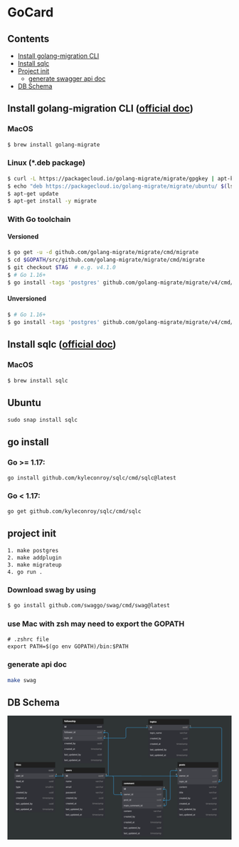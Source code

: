 # GoCard

## Contents
- [Install golang-migration CLI](#install-golang-migration-cli-official-doc)
- [Install sqlc](#install-sqlc-official-doc)
- [Project init](#project-init)
    - [generate swagger api doc](#download-swag-by-using)
- [DB Schema](#db-schema)

## Install golang-migration CLI ([official doc](https://github.com/golang-migrate/migrate/tree/master/cmd/migrate))
### MacOS

```bash
$ brew install golang-migrate
```

### Linux (*.deb package)

```bash
$ curl -L https://packagecloud.io/golang-migrate/migrate/gpgkey | apt-key add -
$ echo "deb https://packagecloud.io/golang-migrate/migrate/ubuntu/ $(lsb_release -sc) main" > /etc/apt/sources.list.d/migrate.list
$ apt-get update
$ apt-get install -y migrate
```

### With Go toolchain

#### Versioned

```bash
$ go get -u -d github.com/golang-migrate/migrate/cmd/migrate
$ cd $GOPATH/src/github.com/golang-migrate/migrate/cmd/migrate
$ git checkout $TAG  # e.g. v4.1.0
$ # Go 1.16+
$ go install -tags 'postgres' github.com/golang-migrate/migrate/v4/cmd/migrate@$TAG
```
#### Unversioned

```bash
$ # Go 1.16+
$ go install -tags 'postgres' github.com/golang-migrate/migrate/v4/cmd/migrate@latest
```

## Install sqlc ([official doc](https://docs.sqlc.dev/en/stable/overview/install.html))

### MacOS

```bash
$ brew install sqlc
```

## Ubuntu

```
sudo snap install sqlc
```

## go install 

### Go >= 1.17:

```
go install github.com/kyleconroy/sqlc/cmd/sqlc@latest
```

### Go < 1.17:

```
go get github.com/kyleconroy/sqlc/cmd/sqlc
```

## project init
```
1. make postgres
2. make addplugin
3. make migrateup
4. go run .
```
### Download swag by using
```sh
$ go install github.com/swaggo/swag/cmd/swag@latest
```
### use Mac with zsh may need to export the GOPATH
```
# .zshrc file
export PATH=$(go env GOPATH)/bin:$PATH
```
### generate api doc
```sh
make swag
```

## DB Schema
![](./docs/img/dbdiagram.png)
